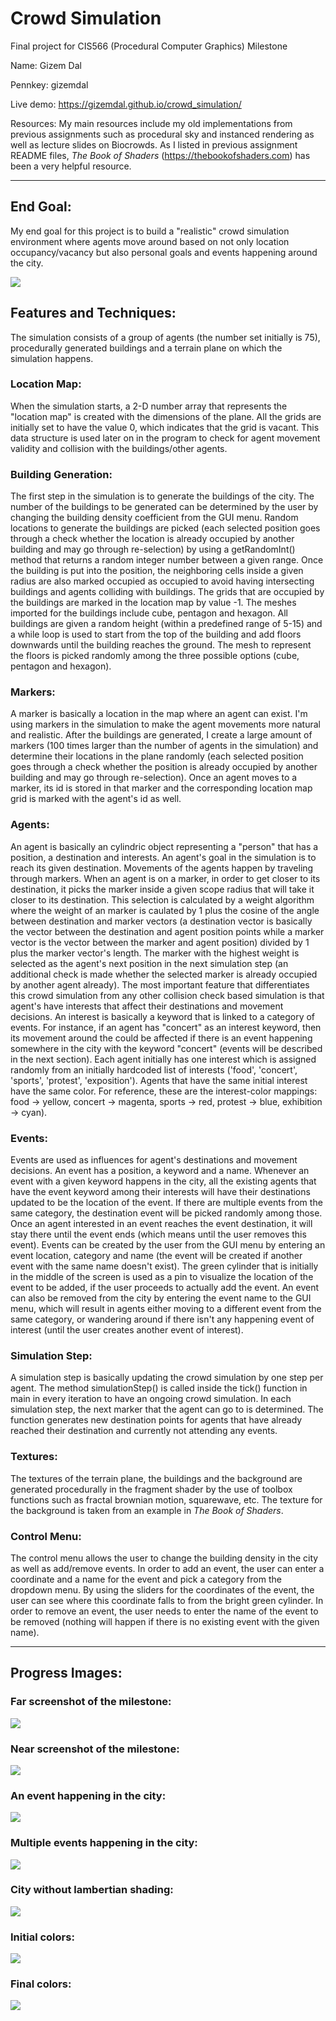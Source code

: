 # Crowd Simulation
Final project for CIS566 (Procedural Computer Graphics) Milestone

Name: Gizem Dal

Pennkey: gizemdal

Live demo: https://gizemdal.github.io/crowd_simulation/

Resources: My main resources include my old implementations from previous assignments such as procedural sky and instanced rendering as well as lecture slides on Biocrowds. As I listed in previous assignment README files, _The Book of Shaders_ (https://thebookofshaders.com) has been a very helpful resource.

-----

## End Goal:
My end goal for this project is to build a "realistic" crowd simulation environment where agents move around based on not only location occupancy/vacancy but also personal goals and events happening around the city.

![](reference/final.png)

## Features and Techniques:
The simulation consists of a group of agents (the number set initially is 75), procedurally generated buildings and a terrain plane on which the simulation happens.

### Location Map:
When the simulation starts, a 2-D number array that represents the "location map" is created with the dimensions of the plane. All the grids are initially set to have the value 0, which indicates that the grid is vacant. This data structure is used later on in the program to check for agent movement validity and collision with the buildings/other agents.

### Building Generation:
The first step in the simulation is to generate the buildings of the city. The number of the buildings to be generated can be determined by the user by changing the building density coefficient from the GUI menu. Random locations to generate the buildings are picked (each selected position goes through a check whether the location is already occupied by another building and may go through re-selection) by using a getRandomInt() method that returns a random integer number between a given range. Once the building is put into the position, the neighboring cells inside a given radius are also marked occupied as occupied to avoid having intersecting buildings and agents colliding with buildings. The grids that are occupied by the buildings are marked in the location map by value -1. The meshes imported for the buildings include cube, pentagon and hexagon. All buildings are given a random height (within a predefined range of 5-15) and a while loop is used to start from the top of the building and add floors downwards until the building reaches the ground. The mesh to represent the floors is picked randomly among the three possible options (cube, pentagon and hexagon).

### Markers:
A marker is basically a location in the map where an agent can exist. I'm using markers in the simulation to make the agent movements more natural and realistic. After the buildings are generated, I create a large amount of markers (100 times larger than the number of agents in the simulation) and determine their locations in the plane randomly (each selected position goes through a check whether the position is already occupied by another building and may go through re-selection). Once an agent moves to a marker, its id is stored in that marker and the corresponding location map grid is marked with the agent's id as well.

### Agents:
An agent is basically an cylindric object representing a "person" that has a position, a destination and interests. An agent's goal in the simulation is to reach its given destination. Movements of the agents happen by traveling through markers. When an agent is on a marker, in order to get closer to its destination, it picks the marker inside a given scope radius that will take it closer to its destination. This selection is calculated by a weight algorithm where the weight of an marker is caulated by 1 plus the cosine of the angle between destination and marker vectors (a destination vector is basically the vector between the destination and agent position points while a marker vector is the vector between the marker and agent position) divided by 1 plus the marker vector's length. The marker with the highest weight is selected as the agent's next position in the next simulation step (an additional check is made whether the selected marker is already occupied by another agent already). The most important feature that differentiates this crowd simulation from any other collision check based simulation is that agent's have interests that affect their destinations and movement decisions. An interest is basically a keyword that is linked to a category of events. For instance, if an agent has "concert" as an interest keyword, then its movement around the could be affected if there is an event happening somewhere in the city with the keyword "concert" (events will be described in the next section). Each agent initially has one interest which is assigned randomly from an initially hardcoded list of interests ('food', 'concert', 'sports', 'protest', 'exposition'). Agents that have the same initial interest have the same color. For reference, these are the interest-color mappings: food -> yellow, concert -> magenta, sports -> red, protest -> blue, exhibition -> cyan).

### Events:
Events are used as influences for agent's destinations and movement decisions. An event has a position, a keyword and a name. Whenever an event with a given keyword happens in the city, all the existing agents that have the event keyword among their interests will have their destinations updated to be the location of the event. If there are multiple events from the same category, the destination event will be picked randomly among those. Once an agent interested in an event reaches the event destination, it will stay there until the event ends (which means until the user removes this event). Events can be created by the user from the GUI menu by entering an event location, category and name (the event will be created if another event with the same name doesn't exist). The green cylinder that is initially in the middle of the screen is used as a pin to visualize the location of the event to be added, if the user proceeds to actually add the event. An event can also be removed from the city by entering the event name to the GUI menu, which will result in agents either moving to a different event from the same category, or wandering around if there isn't any happening event of interest (until the user creates another event of interest).

### Simulation Step:
A simulation step is basically updating the crowd simulation by one step per agent. The method simulationStep() is called inside the tick() function in main in every iteration to have an ongoing crowd simulation. In each simulation step, the next marker that the agent can go to is determined. The function generates new destination points for agents that have already reached their destination and currently not attending any events.

### Textures:
The textures of the terrain plane, the buildings and the background are generated procedurally in the fragment shader by the use of toolbox functions such as fractal brownian motion, squarewave, etc. The texture for the background is taken from an example in _The Book of Shaders_.

### Control Menu:
The control menu allows the user to change the building density in the city as well as add/remove events. In order to add an event, the user can enter a coordinate and a name for the event and pick a category from the dropdown menu. By using the sliders for the coordinates of the event, the user can see where this coordinate falls to from the bright green cylinder. In order to remove an event, the user needs to enter the name of the event to be removed (nothing will happen if there is no existing event with the given name).

-----

## Progress Images:

### Far screenshot of the milestone:

![](progress/far.png)

### Near screenshot of the milestone:

![](progress/near.png)

### An event happening in the city:

![](reference/event1.png)

### Multiple events happening in the city:

![](reference/threeevents.png)

### City without lambertian shading:

![](reference/remove3.png)

### Initial colors:

![](reference/city.png)

### Final colors:

![](reference/final2.png)
